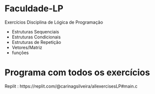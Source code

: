 # Faculdade-LP
 Exercícios Disciplina de Lógica de Programação 
 
- Estruturas Sequenciais
- Estruturas Condicionais
- Estruturas de Repetição
- Vetores/Matriz
- funções


<h1> Programa com todos os exercícios </h1>
Replit : https://replit.com/@carinagsilveira/allexercisesLP#main.c
